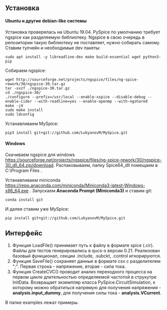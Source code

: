 ## Установка
#### Ubuntu и другие debian-like системы
Установка проверялась на Ubuntu 19.04. PySpice по умолчанию требует ngspice как разделяемую библиотеку. Ngspice в свою очередь в репозитории такую библиотеку не поставляет, нужно собирать самому. Ставим тулчейн и необходимые dev пакеты:

`sudo apt install -y libreadline-dev make build-essential wget python3-pip`

Собираем ngspice:

```
wget http://sourceforge.net/projects/ngspice/files/ng-spice-rework/30/ngspice-30.tar.gz
tar -xvzf ./ngspice-30.tar.gz
cd ./ngspice-30/
./configure --prefix=/usr/local --enable-xspice --disable-debug --enable-cider --with-readline=yes --enable-openmp --with-ngshared
make -j4
sudo make install
sudo ldconfig
``` 
Устанавливаем MySpice:

`pip3 install git+git://github.com/LukyanovM/MySpice.git`

#### Windows
Скачиваем ngspice для windows https://sourceforge.net/projects/ngspice/files/ng-spice-rework/30/ngspice-30_dll_64.zip/download. Распаковываем, папку Spice64_dll помещаем в C:\Program Files .

Устанавливаем miniconda https://repo.anaconda.com/miniconda/Miniconda3-latest-Windows-x86_64.exe . Запускаем **Anaconda Prompt (Miniconda3)** и ставим git:

`conda install git`

И далее ставим уже MySpice:

`pip install git+git://github.com/LukyanovM/MySpice.git`


## Интерфейс
1. Функция LoadFile() принимает путь к файлу в формате spice (.cir). Файлы для тестов генерировались в qucs-s версии 0.21. Реализован базовый функционал, секции .include, .subckt, .control игнорируются.
2. Функция SaveFile() сохраняет данные в формате csv с разделителем ";". Первая строка - напряжение, вторая - сила тока.
3. Функция CreateCVC() проводит анализ переходного процесса на первом цикле длительностью определяемой частотой в струкутре InitData. Возвращает экземпляр класса PySpice.CircuitSimulation, к которому можно обратиться напрямую для получения напряжения - **analysis.input_dummy**, для получения силы тока - **analysis.VCurrent**.

В папке examples лежат примеры.
